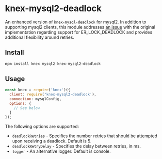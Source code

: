 # knex-mysql2-deadlock
An enhanced version of [`knex-mysql-deadlock`](https://github.com/Mindflash/knex-mysql-deadlock/) for mysql2.  In addition to supporting mysql2 clients, this module addresses [an issue](https://github.com/Mindflash/knex-mysql-deadlock/issues/5) with the original implementation regarding support for ER_LOCK_DEADLOCK and provides additional flexibility around retries.

## Install

```bash
npm install knex mysql2 knex-mysql2-deadlock
```

## Usage

```js
const knex = require('knex')({
  client: require('knex-mysql2-deadlock'),
  connection: mysqlConfig,
  options: {
    // See below
  }
});
```

The following options are supported:

* `deadlockRetries` - Specifies the number retries that should be attempted upon receiving a deadlock.  Default is 5.
* `deadlockRetryDelay` - Specifies the delay between retries, in ms.
* `logger` - An alternative logger.  Default is console.
